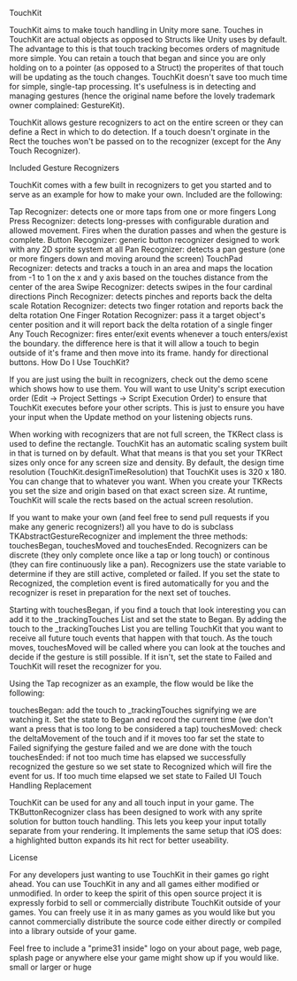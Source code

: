 TouchKit

TouchKit aims to make touch handling in Unity more sane. Touches in TouchKit are actual objects as opposed to Structs like Unity uses by default. The advantage to this is that touch tracking becomes orders of magnitude more simple. You can retain a touch that began and since you are only holding on to a pointer (as opposed to a Struct) the properites of that touch will be updating as the touch changes. TouchKit doesn't save too much time for simple, single-tap processing. It's usefulness is in detecting and managing gestures (hence the original name before the lovely trademark owner complained: GestureKit).

TouchKit allows gesture recognizers to act on the entire screen or they can define a Rect in which to do detection. If a touch doesn't orginate in the Rect the touches won't be passed on to the recognizer (except for the Any Touch Recognizer).

Included Gesture Recognizers

TouchKit comes with a few built in recognizers to get you started and to serve as an example for how to make your own. Included are the following:

Tap Recognizer: detects one or more taps from one or more fingers
Long Press Recognizer: detects long-presses with configurable duration and allowed movement. Fires when the duration passes and when the gesture is complete.
Button Recognizer: generic button recognizer designed to work with any 2D sprite system at all
Pan Recognizer: detects a pan gesture (one or more fingers down and moving around the screen)
TouchPad Recognizer: detects and tracks a touch in an area and maps the location from -1 to 1 on the x and y axis based on the touches distance from the center of the area
Swipe Recognizer: detects swipes in the four cardinal directions
Pinch Recognizer: detects pinches and reports back the delta scale
Rotation Recognizer: detects two finger rotation and reports back the delta rotation
One Finger Rotation Recognizer: pass it a target object's center position and it will report back the delta rotation of a single finger
Any Touch Recognizer: fires enter/exit events whenever a touch enters/exist the boundary. the difference here is that it will allow a touch to begin outside of it's frame and then move into its frame. handy for directional buttons.
How Do I Use TouchKit?

If you are just using the built in recognizers, check out the demo scene which shows how to use them. You will want to use Unity's script execution order (Edit -> Project Settings -> Script Execution Order) to ensure that TouchKit executes before your other scripts. This is just to ensure you have your input when the Update method on your listening objects runs.

When working with recognizers that are not full screen, the TKRect class is used to define the rectangle. TouchKit has an automatic scaling system built in that is turned on by default. What that means is that you set your TKRect sizes only once for any screen size and density. By default, the design time resolution (TouchKit.designTimeResolution) that TouchKit uses is 320 x 180. You can change that to whatever you want. When you create your TKRects you set the size and origin based on that exact screen size. At runtime, TouchKit will scale the rects based on the actual screen resolution.

If you want to make your own (and feel free to send pull requests if you make any generic recognizers!) all you have to do is subclass TKAbstractGestureRecognizer and implement the three methods: touchesBegan, touchesMoved and touchesEnded. Recognizers can be discrete (they only complete once like a tap or long touch) or continous (they can fire continuously like a pan). Recognizers use the state variable to determine if they are still active, completed or failed. If you set the state to Recognized, the completion event is fired automatically for you and the recognizer is reset in preparation for the next set of touches.

Starting with touchesBegan, if you find a touch that look interesting you can add it to the _trackingTouches List and set the state to Began. By adding the touch to the _trackingTouches List you are telling TouchKit that you want to receive all future touch events that happen with that touch. As the touch moves, touchesMoved will be called where you can look at the touches and decide if the gesture is still possible. If it isn't, set the state to Failed and TouchKit will reset the recognizer for you.

Using the Tap recognizer as an example, the flow would be like the following:

touchesBegan: add the touch to _trackingTouches signifying we are watching it. Set the state to Began and record the current time (we don't want a press that is too long to be considered a tap)
touchesMoved: check the deltaMovement of the touch and if it moves too far set the state to Failed signifying the gesture failed and we are done with the touch
touchesEnded: if not too much time has elapsed we successfully recognized the gesture so we set state to Recognized which will fire the event for us. If too much time elapsed we set state to Failed
UI Touch Handling Replacement

TouchKit can be used for any and all touch input in your game. The TKButtonRecognizer class has been designed to work with any sprite solution for button touch handling. This lets you keep your input totally separate from your rendering. It implements the same setup that iOS does: a highlighted button expands its hit rect for better useability.

License

For any developers just wanting to use TouchKit in their games go right ahead. You can use TouchKit in any and all games either modified or unmodified. In order to keep the spirit of this open source project it is expressly forbid to sell or commercially distribute TouchKit outside of your games. You can freely use it in as many games as you would like but you cannot commercially distribute the source code either directly or compiled into a library outside of your game.

Feel free to include a "prime31 inside" logo on your about page, web page, splash page or anywhere else your game might show up if you would like. small or larger or huge
